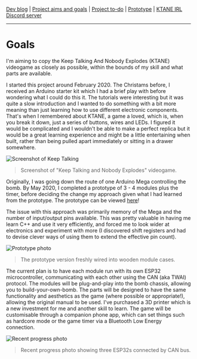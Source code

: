 [Dev blog](devblog.md) | [Project aims and goals](goals.md) | [Project to-do](todo.md) | [Prototype](prototype.md) | [KTANE IRL Discord server](https://discord.com/channels/711013430575890432)

---

# Goals

I'm aiming to copy the Keep Talking And Nobody Explodes (KTANE) videogame as closely as possible, within the bounds of my skill and what parts are available.

I started this project around February 2020. The Christams before, I received an Arduino starter kit which I had a brief play with before wondering what I could do this it. The tutorials were interesting but it was quite a slow introduction and I wanted to do something with a bit more meaning than just learning how to use different electronic components. That's when I remembered about KTANE, a game a loved, which is, when you break it down, just a series of buttons, wires and LEDs. I figured it would be complicated and I wouldn't be able to make a perfect replica but it would be a great learning experience and might be a little entertaining when built, rather than being pulled apart immediately or sitting in a drawer somewhere.

![Screenshot of Keep Talking](https://i.imgur.com/fZXojRZ.jpg)
> Screenshot of "Keep Talking and Nobody Explodes" videogame.

Originally, I was going down the route of one Arduino Mega controlling the bomb. By May 2020, I completed a prototype of 3 - 4 modules plus the timer, before deciding the change my approach given what I had learned from the prototype. The prototype can be viewed [here](https://www.youtube.com/watch?v=qZbycguCcf4)!

The issue with this approach was primarily memory of the Mega and the number of input/output pins available. This was pretty valuable in having me learn C++ and use it very efficiently, and forced me to look wider at electronics and experiment with more (I discovered shift registers and had to devise clever ways of using them to extend the effective pin count).

![Prototype photo](https://i.imgur.com/t7DDHaU.jpg)
> The prototype version freshly wired into wooden module cases.

The current plan is to have each module run with its own ESP32 microcontroller, communicating with each other using the CAN (aka TWAI) protocol. The modules will be plug-and-play into the bomb chassis, allowing you to build-your-own-bomb. The parts will be designed to have the same functionality and aesthetics as the game (where possible or appropriate!), allowing the original manual to be used. I've purchased a 3D printer which is a new investment for me and another skill to learn. The game will be customisable through a companion phone app, which can set things such as hardcore mode or the game timer via a Bluetooth Low Energy connection.

![Recent progress photo](https://i.imgur.com/PVWNPcI.jpg)
> Recent progress photo showing three ESP32s connected by CAN bus.
